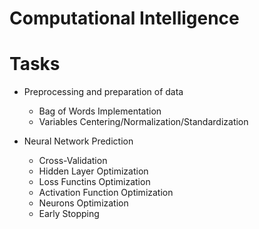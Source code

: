 # Computational Intelligence

# Tasks

+ Preprocessing and preparation of data
  + Bag of Words Implementation 
  + Variables Centering/Normalization/Standardization

+ Neural Network Prediction
  + Cross-Validation 
  + Hidden Layer Optimization
  + Loss Functins Optimization
  + Activation Function Optimization
  + Neurons Optimization
  + Early Stopping
  
